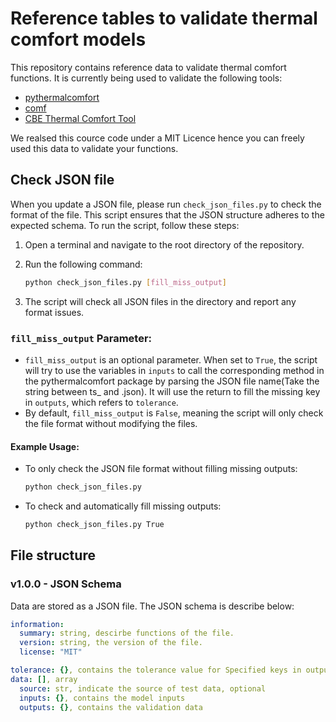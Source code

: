 # Reference tables to validate thermal comfort models

This repository contains reference data to validate thermal comfort functions. It is currently being used to validate the following tools:

* [pythermalcomfort](https://pythermalcomfort.readthedocs.io/en/latest/)
* [comf](https://cran.r-project.org/web/packages/comf/index.html)
* [CBE Thermal Comfort Tool](https://comfort.cbe.berkeley.edu)

We realsed this cource code under a MIT Licence hence you can freely used this data to validate your functions.

## Check JSON file
When you update a JSON file, please run `check_json_files.py` to check the format of the file. This script ensures that the JSON structure adheres to the expected schema. To run the script, follow these steps:

1. Open a terminal and navigate to the root directory of the repository.
2. Run the following command:

    ```bash
    python check_json_files.py [fill_miss_output]
    ```

3. The script will check all JSON files in the directory and report any format issues.

### `fill_miss_output` Parameter:

- `fill_miss_output` is an optional parameter. When set to `True`, the script will try to use the variables in `inputs` to call the corresponding method in the pythermalcomfort package by parsing the JSON file name(Take the string between ts_ and .json). It will use the return to fill the missing key in `outputs`, which refers to `tolerance`.
- By default, `fill_miss_output` is `False`, meaning the script will only check the file format without modifying the files.

#### Example Usage:
- To only check the JSON file format without filling missing outputs:

    ```bash
    python check_json_files.py
    ```

- To check and automatically fill missing outputs:

    ```bash
    python check_json_files.py True
    ```

## File structure

### v1.0.0 - JSON Schema

Data are stored as a JSON file. The JSON schema is describe below:

```yaml
information:
  summary: string, descirbe functions of the file.
  version: string, the version of the file.
  license: "MIT"

tolerance: {}, contains the tolerance value for Specified keys in outputs. The tolerance keys must show in outputs too.
data: [], array
  source: str, indicate the source of test data, optional
  inputs: {}, contains the model inputs
  outputs: {}, contains the validation data
```